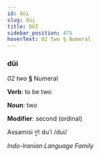 ```yaml
---
id: düi
slug: düi
title: DÜİ
sidebar_position: 475
hoverText: 02 two § Numeral
---
```


### düi

*02 two* **§** Numeral

**Verb**: to be two

**Noun**: two

**Modifier**: second (ordinal)

Assamisi দুই du'i /dui/

*Indo-Iranian Language Family*